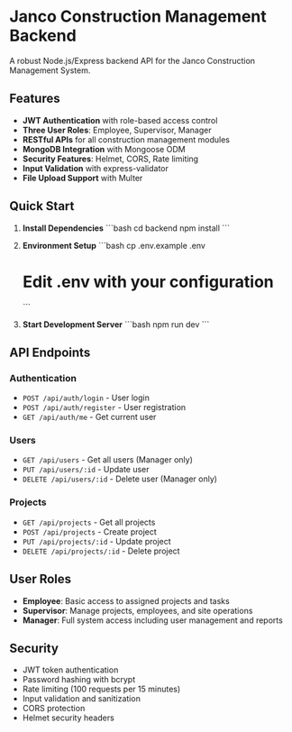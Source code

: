 # Janco Construction Management Backend

A robust Node.js/Express backend API for the Janco Construction Management System.

## Features

- **JWT Authentication** with role-based access control
- **Three User Roles**: Employee, Supervisor, Manager
- **RESTful APIs** for all construction management modules
- **MongoDB Integration** with Mongoose ODM
- **Security Features**: Helmet, CORS, Rate limiting
- **Input Validation** with express-validator
- **File Upload Support** with Multer

## Quick Start

1. **Install Dependencies**
   \`\`\`bash
   cd backend
   npm install
   \`\`\`

2. **Environment Setup**
   \`\`\`bash
   cp .env.example .env
   # Edit .env with your configuration
   \`\`\`

3. **Start Development Server**
   \`\`\`bash
   npm run dev
   \`\`\`

## API Endpoints

### Authentication
- `POST /api/auth/login` - User login
- `POST /api/auth/register` - User registration
- `GET /api/auth/me` - Get current user

### Users
- `GET /api/users` - Get all users (Manager only)
- `PUT /api/users/:id` - Update user
- `DELETE /api/users/:id` - Delete user (Manager only)

### Projects
- `GET /api/projects` - Get all projects
- `POST /api/projects` - Create project
- `PUT /api/projects/:id` - Update project
- `DELETE /api/projects/:id` - Delete project

## User Roles

- **Employee**: Basic access to assigned projects and tasks
- **Supervisor**: Manage projects, employees, and site operations
- **Manager**: Full system access including user management and reports

## Security

- JWT token authentication
- Password hashing with bcrypt
- Rate limiting (100 requests per 15 minutes)
- Input validation and sanitization
- CORS protection
- Helmet security headers
